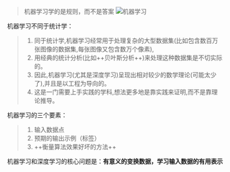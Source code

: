 >机器学习学的是规则，而不是答案
 ![机器学习](https://i.loli.net/2019/04/26/5cc29fb04da42.png)

机器学习不同于统计学：
>1. 同于统计学,机器学习经常用于处理复杂的大型数据集(比如包含数百万张图像的数据集,每张图像又包含数万个像素),
>2. 用经典的统计分析(比如++贝叶斯分析++)来处理这种数据集是不切实际的。
>3. 因此,机器学习(尤其是深度学习)呈现出相对较少的数学理论(可能太少了),并且是以工程为导向的。
>4. 这是一门需要上手实践的学科,想法更多地是靠实践来证明,而不是靠理论推导。

机器学习的三个要素：
>1. 输入数据点
>2. 预期的输出示例（标签）
>3. ++衡量算法效果好坏的方法++

机器学习和深度学习的核心问题是：**有意义的变换数据，学习输入数据的有用表示**

